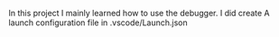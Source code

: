 In this project I mainly learned how to use the debugger. I did create A launch configuration file in .vscode/Launch.json

